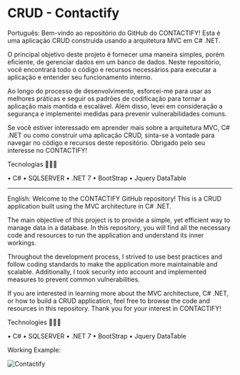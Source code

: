 # CRUD - Contactify

Português: 
Bem-vindo ao repositório do GitHub do CONTACTIFY! Esta é uma aplicação CRUD construída usando a arquitetura MVC em C# .NET.

O principal objetivo deste projeto é fornecer uma maneira simples, porém eficiente, de gerenciar dados em um banco de dados. Neste repositório, você encontrará todo o código e recursos necessários para executar a aplicação e entender seu funcionamento interno.

Ao longo do processo de desenvolvimento, esforcei-me para usar as melhores práticas e seguir os padrões de codificação para tornar a aplicação mais mantida e escalável. Além disso, levei em consideração a segurança e implementei medidas para prevenir vulnerabilidades comuns.

Se você estiver interessado em aprender mais sobre a arquitetura MVC, C# .NET ou como construir uma aplicação CRUD, sinta-se à vontade para navegar no código e recursos deste repositório. Obrigado pelo seu interesse no CONTACTIFY!

Tecnologias 🧑🏼‍💻

• C# • SQLSERVER • .NET 7 • BootStrap • Jquery DataTable

____________________________________________________________________________________

English: 
Welcome to the CONTACTIFY GitHub repository! This is a CRUD application built using the MVC architecture in C# .NET.

The main objective of this project is to provide a simple, yet efficient way to manage data in a database. In this repository, you will find all the necessary code and resources to run the application and understand its inner workings.

Throughout the development process, I strived to use best practices and follow coding standards to make the application more maintainable and scalable. Additionally, I took security into account and implemented measures to prevent common vulnerabilities.

If you are interested in learning more about the MVC architecture, C# .NET, or how to build a CRUD application, feel free to browse the code and resources in this repository. Thank you for your interest in CONTACTIFY!


Technologies 🧑🏼‍💻

• C#
• SQLSERVER
• .NET 7
• BootStrap
• Jquery DataTable


Working Example:

![Contactify](https://user-images.githubusercontent.com/100042388/230700867-3f7e17f0-a641-4bd7-944a-32336dcdc2b0.gif)
